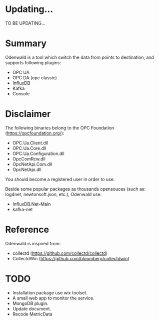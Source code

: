 # Updating...
TO BE UPDATING...
# Summary
Odenwald is a tool which switch the data from points to destination, and supports following plugins:
- OPC UA
- OPC DA (opc classic)
- InfluxDB
- Kafka
- Console

# Disclaimer
The following binaries belong to the OPC Foundation (https://opcfoundation.org/):

- OPC.Ua.Client.dll
- OPC.Ua.Core.dll
- OPC.Ua.Configuration.dll
- OpcComRcw.dll
- OpcNetApi.Com.dll
- OpcNetApi.dll

You should become a registered user in order to use.

Beside some popular packages as thousands opensouces (such as: log4net, newtonsoft.json, etc.), Odenwald use:
- InfluxDB.Net-Main
- kafka-net

# Reference
Odenwald is inspired from:
- collectd (https://github.com/collectd/collectd)
- CollectdWin (https://github.com/bloomberg/collectdwin)

# TODO
- Installation package use wix toolset.
- A small web app to monitor the service.
- MongoDB plugin.
- Update document. 
- Recode MetricData


